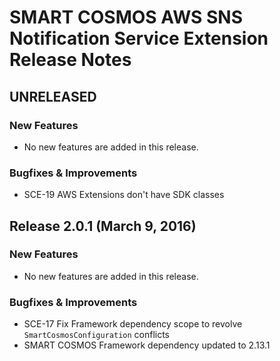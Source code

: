 # SMART COSMOS AWS SNS Notification Service Extension Release Notes

## UNRELEASED

### New Features

* No new features are added in this release.

### Bugfixes & Improvements

* SCE-19 AWS Extensions don't have SDK classes

## Release 2.0.1 (March 9, 2016)

### New Features

* No new features are added in this release.

### Bugfixes & Improvements

* SCE-17 Fix Framework dependency scope to revolve `SmartCosmosConfiguration` conflicts
* SMART COSMOS Framework dependency updated to 2.13.1
